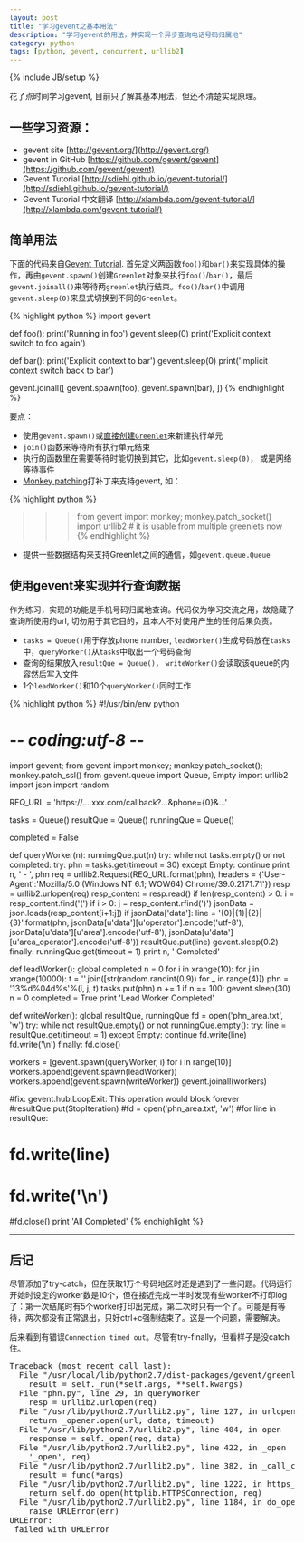 ```yaml
---
layout: post
title: "学习gevent之基本用法"
description: "学习gevent的用法，并实现一个异步查询电话号码归属地"
category: python
tags: [python, gevent, concurrent, urllib2]
---
```

{% include JB/setup %}

花了点时间学习gevent, 目前只了解其基本用法，但还不清楚实现原理。

## 一些学习资源：

* gevent site [http://gevent.org/](http://gevent.org/)
* gevent in GitHub [https://github.com/gevent/gevent](https://github.com/gevent/gevent)
* Gevent Tutorial [http://sdiehl.github.io/gevent-tutorial/](http://sdiehl.github.io/gevent-tutorial/)
* Gevent Tutorial 中文翻译 [http://xlambda.com/gevent-tutorial/](http://xlambda.com/gevent-tutorial/)

## 简单用法

下面的代码来自[Gevent Tutorial](http://sdiehl.github.io/gevent-tutorial/). 首先定义两函数`foo()`和`bar()`来实现具体的操作，再由`gevent.spawn()`创建`Greenlet`对象来执行`foo()`/`bar()`，最后`gevent.joinall()`来等待两`greenlet`执行结束。`foo()`/`bar()`中调用`gevent.sleep(0)`来显式切换到不同的`Greenlet`。

{% highlight python %}
import gevent

def foo():
    print('Running in foo')
    gevent.sleep(0)
    print('Explicit context switch to foo again')

def bar():
    print('Explicit context to bar')
    gevent.sleep(0)
    print('Implicit context switch back to bar')

gevent.joinall([
    gevent.spawn(foo),
    gevent.spawn(bar),
])
{% endhighlight %}

要点：

* 使用`gevent.spawn()`或[直接创建`Greenlet`](http://gevent.org/intro.html#lightweight-pseudothreads)来新建执行单元
* `join()`函数来等待所有执行单元结束
* 执行的函数里在需要等待时能切换到其它，比如`gevent.sleep(0)`， 或是网络等待事件
* [Monkey patching](http://gevent.org/intro.html#monkey-patching)打补丁来支持gevent, 如：

{% highlight python %}
>>> from gevent import monkey; monkey.patch_socket()
>>> import urllib2 # it is usable from multiple greenlets now
{% endhighlight %}

* 提供一些数据结构来支持Greenlet之间的通信，如`gevent.queue.Queue`

## 使用gevent来实现并行查询数据

作为练习，实现的功能是手机号码归属地查询。代码仅为学习交流之用，故隐藏了查询所使用的url, 切勿用于其它目的，且本人不对使用产生的任何后果负责。

* `tasks = Queue()`用于存放phone number, `leadWorker()`生成号码放在`tasks`中，`queryWorker()`从`tasks`中取出一个号码查询
* 查询的结果放入`resultQue = Queue()`， `writeWorker()`会读取该queue的内容然后写入文件
* 1个`leadWorker()`和10个`queryWorker()`同时工作

{% highlight python %}
#!/usr/bin/env python
# -*- coding:utf-8 -*-

import gevent;
from gevent import monkey;  monkey.patch_socket(); monkey.patch_ssl()
from gevent.queue import Queue, Empty
import urllib2
import json
import random

REQ_URL = 'https://....xxx.com/callback?...&phone={0}&...'

tasks = Queue()
resultQue = Queue()
runningQue = Queue()

completed = False

def queryWorker(n):
    runningQue.put(n)
    try:
        while not tasks.empty() or not completed:
            try:
                phn = tasks.get(timeout = 30)
            except Empty:
                continue
            print n, ' - ', phn
            req = urllib2.Request(REQ_URL.format(phn), headers = {'User-Agent':'Mozilla/5.0 (Windows NT 6.1; WOW64) Chrome/39.0.2171.71'})
            resp = urllib2.urlopen(req)
            resp_content = resp.read()
            if len(resp_content) > 0:
                i = resp_content.find('(')
                if i > 0:
                    j = resp_content.rfind(')')
                    jsonData = json.loads(resp_content[i+1:j])
                    if jsonData['data']:
                        line = '{0}|{1}|{2}|{3}'.format(phn, jsonData[u'data'][u'operator'].encode('utf-8'), jsonData[u'data'][u'area'].encode('utf-8'), jsonData[u'data'][u'area_operator'].encode('utf-8'))
                        resultQue.put(line)
            gevent.sleep(0.2)
    finally:
        runningQue.get(timeout = 1)
    print n, ' Completed'

def leadWorker():
    global completed
    n = 0
    for i in xrange(10):
        for j in xrange(10000):
            t = ''.join([str(random.randint(0,9)) for _ in range(4)])
            phn = '13%d%04d%s'%(i, j, t)
            tasks.put(phn)
            n += 1
            if n == 100:
                gevent.sleep(30)
            n = 0
    completed = True
    print 'Lead Worker Completed'

def writeWorker():
    global resultQue, runningQue
    fd = open('phn_area.txt', 'w')
    try:
        while not resultQue.empty() or not runningQue.empty():
            try:
                line = resultQue.get(timeout = 1)
            except Empty:
                continue
            fd.write(line)
            fd.write('\n')
    finally:
        fd.close()
    
workers = [gevent.spawn(queryWorker, i) for i in range(10)]
workers.append(gevent.spawn(leadWorker))
workers.append(gevent.spawn(writeWorker))
gevent.joinall(workers)

#fix: gevent.hub.LoopExit: This operation would block forever
#resultQue.put(StopIteration)
#fd = open('phn_area.txt', 'w')
#for line in resultQue:
#    fd.write(line)
#    fd.write('\n')
#fd.close()
print 'All Completed'
{% endhighlight %}

***

## 后记

尽管添加了try-catch，但在获取1万个号码地区时还是遇到了一些问题。代码运行开始时设定的worker数是10个，但在接近完成一半时发现有些worker不打印log了：第一次结尾时有5个worker打印出完成，第二次时只有一个了。可能是有等待，两次都没有正常退出，只好ctrl+c强制结束了。这是一个问题，需要解决。

后来看到有错误`Connection timed out`。尽管有try-finally，但看样子是没catch住。

<pre>
Traceback (most recent call last):
  File "/usr/local/lib/python2.7/dist-packages/gevent/greenlet.py", line 327, in run
    result = self._run(*self.args, **self.kwargs)
  File "phn.py", line 29, in queryWorker
    resp = urllib2.urlopen(req)
  File "/usr/lib/python2.7/urllib2.py", line 127, in urlopen
    return _opener.open(url, data, timeout)
  File "/usr/lib/python2.7/urllib2.py", line 404, in open
    response = self._open(req, data)
  File "/usr/lib/python2.7/urllib2.py", line 422, in _open
    '_open', req)
  File "/usr/lib/python2.7/urllib2.py", line 382, in _call_chain
    result = func(*args)
  File "/usr/lib/python2.7/urllib2.py", line 1222, in https_open
    return self.do_open(httplib.HTTPSConnection, req)
  File "/usr/lib/python2.7/urllib2.py", line 1184, in do_open
    raise URLError(err)
URLError: <urlopen error [Errno 110] Connection timed out>
<Greenlet at 0x7f98468acc30: queryWorker(6)> failed with URLError
</pre>
